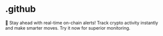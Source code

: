 # .github
🚀 Stay ahead with real-time on-chain alerts! Track crypto activity instantly and make smarter moves. Try it now for superior monitoring.
